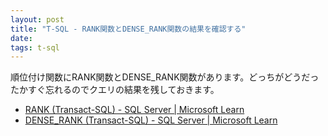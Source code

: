 ```yaml
---
layout: post
title: "T-SQL - RANK関数とDENSE_RANK関数の結果を確認する"
date: 
tags: t-sql
---
```


順位付け関数にRANK関数とDENSE_RANK関数があります。どっちがどうだったかすぐ忘れるのでクエリの結果を残しておきます。

- [RANK (Transact-SQL) - SQL Server &#124; Microsoft Learn](https://learn.microsoft.com/ja-jp/sql/t-sql/functions/rank-transact-sql?view=sql-server-ver16)
- [DENSE_RANK (Transact-SQL) - SQL Server &#124; Microsoft Learn](https://learn.microsoft.com/ja-jp/sql/t-sql/functions/dense-rank-transact-sql?view=sql-server-ver16)

```sql

```

